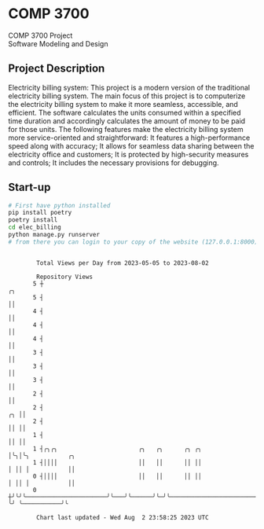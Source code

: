 # COMP 3700
COMP 3700 Project  
Software Modeling and Design
## Project Description
Electricity billing system: This project is a modern version of the traditional electricity billing system. The main focus of this project is to computerize the electricity billing system to make it more seamless, accessible, and efficient. The software calculates the units consumed within a specified time duration and accordingly calculates the amount of money to be paid for those units. The following features make the electricity billing system more service-oriented and straightforward: It features a high-performance speed along with accuracy; It allows for seamless data sharing between the electricity office and customers; It is protected by high-security measures and controls; It includes the necessary provisions for debugging.

## Start-up
```bash
# First have python installed
pip install poetry
poetry install
cd elec_billing
python manage.py runserver
# from there you can login to your copy of the website (127.0.0.1:8000), default creds are admin/admin
```

```

        Total Views per Day from 2023-05-05 to 2023-08-02

        Repository Views
       5 ┼                                                                         ╭╮
       5 ┤                                                                         ││
       4 ┤                                                                         ││
       4 ┤                                                                         ││
       4 ┤                                                                         ││
       3 ┤                                                                         ││
       3 ┤                                                                         ││
       3 ┤                                                                         ││
       2 ┤                                                                         ││
       2 ┤                                                                      ╭╮ ││
       2 ┤                                                                      ││ ││
       1 ┤                                                                      ││ ││
       1 ┤╭╮╭╮                       ╭╮   ╭╮      ╭╮ ╭╮                         │╰╮│╰╮           ╭╮
       1 ┤││││                       ││   ││      ││ ││                         │ ││ │           ││
       0 ┤││││                       ││   ││      ││ ││                         │ ││ │           ││
       0 ┼╯╰╯╰───────────────────────╯╰───╯╰──────╯╰─╯╰─────────────────────────╯ ╰╯ ╰───────────╯╰

        Chart last updated - Wed Aug  2 23:58:25 2023 UTC
        
```
